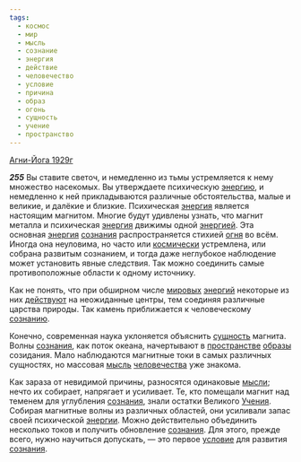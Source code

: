 ```yaml
---
tags:
  - космос
  - мир
  - мысль
  - сознание
  - энергия
  - действие
  - человечество
  - условие
  - причина
  - образ
  - огонь
  - сущность
  - учение
  - пространство
---
```


[Агни-Йога 1929г](https://127.0.0.1:4002/agni/1929)

___255___
Вы ставите светоч, и немедленно из тьмы устремляется к нему множество насекомых. Вы утверждаете психическую [энергию](../../../tags/#[энергия](../../../tags/#энергия)), и немедленно к ней прикладываются различные обстоятельства, малые и великие, и далёкие и близкие. Психическая [энергия](../../../tags/#энергия) является настоящим магнитом. Многие будут удивлены узнать, что магнит металла и психическая [энергия](../../../tags/#энергия) движимы одной [энергией](../../../tags/#энергия). Эта основная [энергия](../../../tags/#энергия) [сознания](../../../tags/#[сознание](../../../tags/#сознание)) распространяется стихией [огня](../../../tags/#огонь) во всём. Иногда она неуловима, но часто или [космически](../../../tags/#космос) устремлена, или собрана развитым сознанием, и тогда даже неглубокое наблюдение может установить явные следствия. Так можно соединить самые противоположные области к одному источнику.   

Как не понять, что при обширном числе [мировых](../../../tags/#мир) [энергий](../../../tags/#энергия) некоторые из них [действуют](../../../tags/#действие) на неожиданные центры, тем соединяя различные царства природы. Так камень приближается к человеческому [сознанию](../../../tags/#сознание).   

Конечно, современная наука уклоняется объяснить [сущность](../../../tags/#сущность) магнита. Волны [сознания](../../../tags/#[сознание](../../../tags/#сознание)), как поток океана, начертывают в [пространстве](../../../tags/#пространство) [образы](../../../tags/#образ) созидания. Мало наблюдаются магнитные токи в самых различных сущностях, но массовая [мысль](../../../tags/#мысль) [человечества](../../../tags/#человечество) уже знакома.   

Как зараза от невидимой причины, разносятся одинаковые [мысли](../../../tags/#мысль); нечто их собирает, напрягает и усиливает. Те, кто помещали магнит над теменем для углубления [сознания](../../../tags/#[сознание](../../../tags/#сознание)), знали остатки Великого [Учения](../../../tags/#учение). Собирая магнитные волны из различных областей, они усиливали запас своей психической [энергии](../../../tags/#энергия). Можно действительно объединить несколько токов и получить обновление [сознания](../../../tags/#[сознание](../../../tags/#сознание)). Для этого, прежде всего, нужно научиться допускать, — это первое [условие](../../../tags/#условие) для развития [сознания](../../../tags/#[сознание](../../../tags/#сознание)).